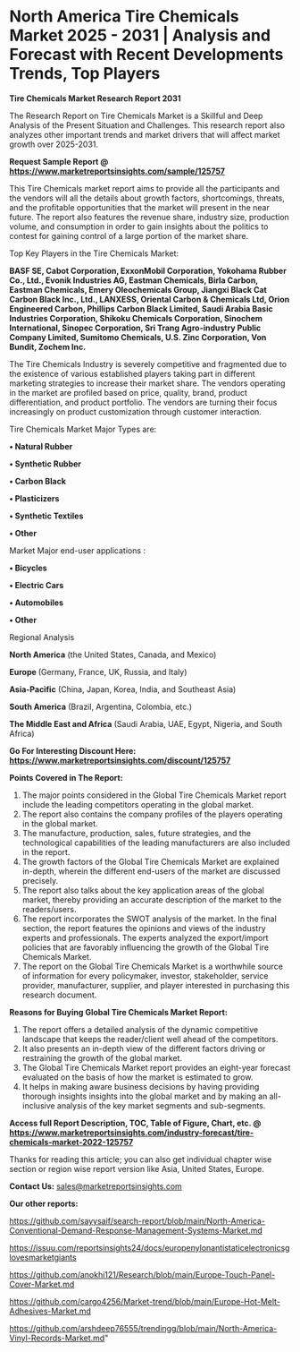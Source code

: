 # North America Tire Chemicals Market 2025 - 2031 | Analysis and Forecast with Recent Developments Trends, Top Players

<strong>Tire Chemicals Market Research Report 2031</strong>

The Research Report on Tire Chemicals Market is a Skillful and Deep Analysis of the Present Situation and Challenges. This research report also analyzes other important trends and market drivers that will affect market growth over 2025-2031.

<strong>Request Sample Report @ <a href=https://www.marketreportsinsights.com/sample/125757>https://www.marketreportsinsights.com/sample/125757</a></strong>

This Tire Chemicals market report aims to provide all the participants and the vendors will all the details about growth factors, shortcomings, threats, and the profitable opportunities that the market will present in the near future. The report also features the revenue share, industry size, production volume, and consumption in order to gain insights about the politics to contest for gaining control of a large portion of the market share.

Top Key Players in the Tire Chemicals Market:

<strong>BASF SE, Cabot Corporation, ExxonMobil Corporation, Yokohama Rubber Co., Ltd., Evonik Industries AG, Eastman Chemicals, Birla Carbon, Eastman Chemicals, Emery Oleochemicals Group, Jiangxi Black Cat Carbon Black Inc., Ltd., LANXESS, Oriental Carbon & Chemicals Ltd, Orion Engineered Carbon, Phillips Carbon Black Limited, Saudi Arabia Basic Industries Corporation, Shikoku Chemicals Corporation, Sinochem International, Sinopec Corporation, Sri Trang Agro-industry Public Company Limited, Sumitomo Chemicals, U.S. Zinc Corporation, Von Bundit, Zochem Inc.</strong>

The Tire Chemicals Industry is severely competitive and fragmented due to the existence of various established players taking part in different marketing strategies to increase their market share. The vendors operating in the market are profiled based on price, quality, brand, product differentiation, and product portfolio. The vendors are turning their focus increasingly on product customization through customer interaction.

Tire Chemicals Market Major Types are:

<strong>• Natural Rubber

• Synthetic Rubber

• Carbon Black

• Plasticizers

• Synthetic Textiles

• Other</strong>

Market Major end-user applications :

<strong>• Bicycles

• Electric Cars

• Automobiles

• Other</strong>

Regional Analysis

</u><strong><b>North America</b></strong> (the United States, Canada, and Mexico)

<strong><b>Europe </b></strong>(Germany, France, UK, Russia, and Italy)

<strong><b>Asia-Pacific</b></strong> (China, Japan, Korea, India, and Southeast Asia)

<strong><b>South America</b></strong> (Brazil, Argentina, Colombia, etc.)

<strong><b>The Middle East and Africa</b></strong> (Saudi Arabia, UAE, Egypt, Nigeria, and South Africa)

<strong>Go For Interesting Discount Here: <a href=https://www.marketreportsinsights.com/discount/125757>https://www.marketreportsinsights.com/discount/125757</a></strong>

<strong>Points Covered in The Report:</strong>
<ol>
  <li>The major points considered in the Global Tire Chemicals Market report include the leading competitors operating in the global market.</li>
  <li>The report also contains the company profiles of the players operating in the global market.</li>
  <li>The manufacture, production, sales, future strategies, and the technological capabilities of the leading manufacturers are also included in the report.</li>
  <li>The growth factors of the Global Tire Chemicals Market are explained in-depth, wherein the different end-users of the market are discussed precisely.</li>
  <li>The report also talks about the key application areas of the global market, thereby providing an accurate description of the market to the readers/users.</li>
  <li>The report incorporates the SWOT analysis of the market. In the final section, the report features the opinions and views of the industry experts and professionals. The experts analyzed the export/import policies that are favorably influencing the growth of the Global Tire Chemicals Market.</li>
  <li>The report on the Global Tire Chemicals Market is a worthwhile source of information for every policymaker, investor, stakeholder, service provider, manufacturer, supplier, and player interested in purchasing this research document.</li>
</ol>
<strong>Reasons for Buying Global Tire Chemicals Market Report:</strong>

<ol>
  <li>The report offers a detailed analysis of the dynamic competitive landscape that keeps the reader/client well ahead of the competitors.</li>
  <li>It also presents an in-depth view of the different factors driving or restraining the growth of the global market.</li>
  <li>The Global Tire Chemicals Market report provides an eight-year forecast evaluated on the basis of how the market is estimated to grow.</li>
  <li>It helps in making aware business decisions by having providing thorough insights insights into the global market and by making an all-inclusive analysis of the key market segments and sub-segments.</li>
</ol>
<strong>Access full Report Description, TOC, Table of Figure, Chart, etc. @ <a href=https://www.marketreportsinsights.com/industry-forecast/tire-chemicals-market-2022-125757>https://www.marketreportsinsights.com/industry-forecast/tire-chemicals-market-2022-125757</a></strong>


Thanks for reading this article; you can also get individual chapter wise section or region wise report version like Asia, United States, Europe.

<strong>Contact Us:</strong>
sales@marketreportsinsights.com

<strong>Our other reports:</strong>

<a href=https://github.com/sayysaif/search-report/blob/main/North-America-Conventional-Demand-Response-Management-Systems-Market.md>https://github.com/sayysaif/search-report/blob/main/North-America-Conventional-Demand-Response-Management-Systems-Market.md</a>

<a href=https://issuu.com/reportsinsights24/docs/europenylonantistaticelectronicsglovesmarketgiants>https://issuu.com/reportsinsights24/docs/europenylonantistaticelectronicsglovesmarketgiants</a>

<a href=https://github.com/anokhi121/Research/blob/main/Europe-Touch-Panel-Cover-Market.md>https://github.com/anokhi121/Research/blob/main/Europe-Touch-Panel-Cover-Market.md</a>

<a href=https://github.com/cargo4256/Market-trend/blob/main/Europe-Hot-Melt-Adhesives-Market.md>https://github.com/cargo4256/Market-trend/blob/main/Europe-Hot-Melt-Adhesives-Market.md</a>

<a href=https://github.com/arshdeep76555/trendingg/blob/main/North-America-Vinyl-Records-Market.md>https://github.com/arshdeep76555/trendingg/blob/main/North-America-Vinyl-Records-Market.md</a>"
